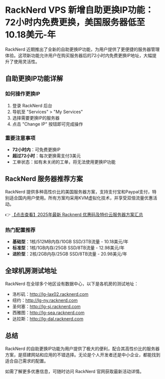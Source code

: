 # RackNerd VPS 新增自助更换IP功能：72小时内免费更换，美国服务器低至10.18美元-年

RackNerd 近期推出了全新的自助更换IP功能，为用户提供了更便捷的服务器管理体验。这项新功能允许用户在购买服务器后的72小时内免费更换IP地址，大幅提升了使用灵活性。

## 自助更换IP功能详解

### 如何操作更换IP
1. 登录 RackNerd 后台
2. 导航至 "Services" > "My Services"
3. 选择需要更换IP的服务器
4. 点击 "Change IP" 按钮即可完成操作

### 重要注意事项
- **72小时内**：可免费更换IP
- **超过72小时**：每次更换需支付3美元
- 工单状态：如有未关闭的工单，将无法使用更换IP功能

## RackNerd 服务器推荐方案

RackNerd 提供多种高性价比的美国服务器方案，支持支付宝和Paypal支付，特别适合国内用户使用。所有方案均采用KVM虚拟化技术，并享受双倍流量优惠活动。

👉 [【点击查看】2025年最新 Racknerd 优惠码及特价云服务器方案汇总](https://bit.ly/Rack_Nerd)

### 热门配置推荐
- **基础型**：1核/512MB内存/10GB SSD/3TB流量 - 10.18美元/年
- **标准型**：1核/1GB内存/25GB SSD/8TB流量 - 12.98美元/年
- **进阶型**：2核/2GB内存/25GB SSD/8TB流量 - 20.98美元/年

## 全球机房测试地址
RackNerd 在全球多个地区设有数据中心，以下是各机房的测试地址：
- 洛杉矶：http://lg-lax02.racknerd.com
- 纽约：http://lg-ny.racknerd.com
- 圣何塞：http://lg-sj.racknerd.com
- 西雅图：http://lg-sea.racknerd.com
- 达拉斯：http://lg-dal.racknerd.com

## 总结
RackNerd 的自助更换IP功能为用户提供了极大的便利，配合其高性价比的服务器方案，是搭建网站和应用的不错选择。无论是个人开发者还是中小企业，都能找到适合自己需求的配置。

如需了解更多优惠信息，可随时访问 RackNerd 官网获取最新活动详情。